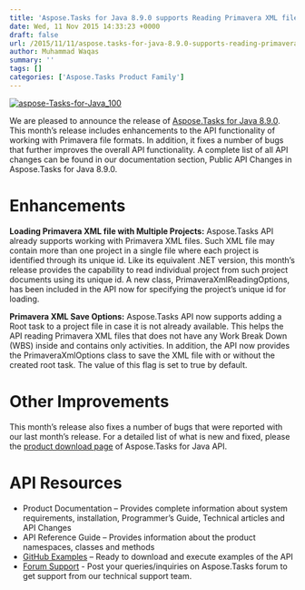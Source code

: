 ```yaml
---
title: 'Aspose.Tasks for Java 8.9.0 supports Reading Primavera XML files with Multiple Projects'
date: Wed, 11 Nov 2015 14:33:23 +0000
draft: false
url: /2015/11/11/aspose.tasks-for-java-8.9.0-supports-reading-primavera-xml-files-with-multiple-projects/
author: Muhammad Waqas
summary: ''
tags: []
categories: ['Aspose.Tasks Product Family']
---
```


[![][1]](http://www.aspose.com/java/project-management-component.aspx)

We are pleased to announce the release of [Aspose.Tasks for Java 8.9.0][2]. This month’s release includes enhancements to the API functionality of working with Primavera file formats. In addition, it fixes a number of bugs that further improves the overall API functionality. A complete list of all API changes can be found in our documentation section, Public API Changes in Aspose.Tasks for Java 8.9.0.

# Enhancements

**Loading Primavera XML file with Multiple Projects:** Aspose.Tasks API already supports working with Primavera XML files. Such XML file may contain more than one project in a single file where each project is identified through its unique id. Like its equivalent .NET version, this month’s release provides the capability to read individual project from such project documents using its unique id. A new class, PrimaveraXmlReadingOptions, has been included in the API now for specifying the project’s unique id for loading.

**Primavera XML Save Options:** Aspose.Tasks API now supports adding a Root task to a project file in case it is not already available. This helps the API reading Primavera XML files that does not have any Work Break Down (WBS) inside and contains only activities. In addition, the API now provides the PrimaveraXmlOptions class to save the XML file with or without the created root task. The value of this flag is set to true by default.

# Other Improvements

This month’s release also fixes a number of bugs that were reported with our last month’s release. For a detailed list of what is new and fixed, please the [product download page][3] of Aspose.Tasks for Java API.

# API Resources

*   Product Documentation – Provides complete information about system requirements, installation, Programmer’s Guide, Technical articles and API Changes
*   API Reference Guide – Provides information about the product namespaces, classes and methods
*   [GitHub Examples][4] – Ready to download and execute examples of the API
*   [Forum Support][5] - Post your queries/inquiries on Aspose.Tasks forum to get support from our technical support team.




[1]: https://blog.aspose.com/wp-content/uploads/sites/2/2015/11/aspose-Tasks-for-Java_100.png "aspose-Tasks-for-Java_100"
[2]: http://www.aspose.com/community/files/72/java-components/aspose.tasks-for-java/default.aspx
[3]: http://www.aspose.com/community/files/72/java-components/aspose.tasks-for-java/default.aspx
[4]: https://github.com/asposetasks/Aspose_TASKS_Java
[5]: http://www.aspose.com/community/forums/aspose.tasks-product-family/96/showforum.aspx




